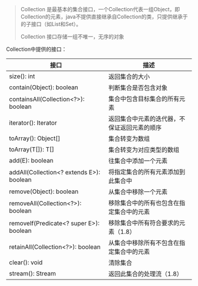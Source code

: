 > Collection 是最基本的集合接口，一个Collection代表一组Object，即Collection的元素，java不提供直接继承自Collection的类，只提供继承于的子接口（如List和Set）。
>
> Collection 接口存储一组不唯一，无序的对象

Collection中提供的接口：

| 接口                                     | 描述                                         |
| ---------------------------------------- | -------------------------------------------- |
| size(): int                              | 返回集合的大小                               |
| contain(Object): boolean                 | 判断集合是否包含对象                         |
| containsAll(Collection<?>): boolean      | 集合中包含目标集合的所有元素                 |
| iterator(): Iterator<E>                  | 返回集合中元素的迭代器，不保证返回元素的顺序 |
| toArray(): Object[]                      | 集合转变为数组                               |
| toArray(T[]): T[]                        | 集合转变为对应类型的数组                     |
| add(E): boolean                          | 往集合中添加一个元素                         |
| addAll(Collection<? extends E>): boolean | 将指定集合的所有元素添加到此集合中           |
| remove(Object): boolean                  | 从集合中移除一个元素                         |
| removeAll(Collection<?>): boolean        | 移除集合中的所有也包含在指定集合中的元素     |
| removeIf(Predicate<? super E>): boolean  | 移除集合中所有符合要求的元素（1.8）          |
| retainAll(Collection<?>): boolean        | 从集合中移除所有不包含在指定集合中的元素     |
| clear(): void                            | 清除集合                                     |
| stream(): Stream                         | 返回此集合的处理流（1.8）                    |

